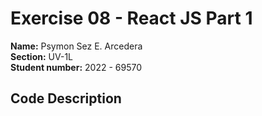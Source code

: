 # Exercise 08 - React JS Part 1

**Name:** Psymon Sez E. Arcedera <br/>
**Section:** UV-1L <br/>
**Student number:** 2022 - 69570 <br/>

## Code Description
